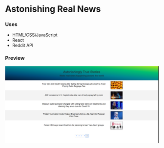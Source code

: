 # Astonishing Real News
### Uses
- HTML/CSS/JavaScript
- React 
- Reddit API 
### Preview
![](./RealNews.PNG) 
